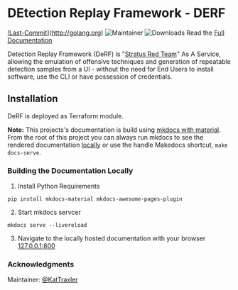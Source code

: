 # DEtection Replay Framework - DERF


[!Last-Commit](https://img.shields.io/github/last-commit/vectra-ai-research/derf-vectra-private)](http://golang.org)  ![Maintainer](https://img.shields.io/badge/maintainer-@KatTraxler) ![Downloads](https://img.shields.io/github/downloads/vectra-ai-research/derf-vectra-private/total)
Read the 
[Full Documentation](docs/index.md)

Detection Replay Framework (DeRF) is "[Stratus Red Team](https://github.com/DataDog/stratus-red-team)" As A Service, allowing the emulation of offensive techniques and generation of repeatable detection samples from a UI - without the need for End Users to install software, use the CLI or have possession of credentials.

## Installation
DeRF is deployed as Terraform module.


**Note:** This projects's documentation is build using [mkdocs with material](https://squidfunk.github.io/mkdocs-material/). From the root of this project you can always run mkdocs to see the rendered documentation [locally](http://localhost:8000) or use the handle Makedocs shortcut, `make docs-serve`.



### Building the Documentation Locally

1. Install Python Requirements
```
pip install mkdocs-material mkdocs-awesome-pages-plugin
```
2. Start mkdocs servcer
```
mkdocs serve --livereload
```
3. Navigate to the locally hosted documentation with your browser [127.0.0.1:800](http://127.0.0.1:8000/)


### Acknowledgments

Maintainer: [@KatTraxler](https://twitter.com/nightmareJs)
